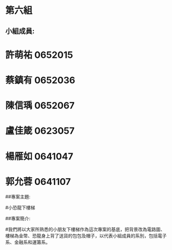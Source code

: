 # 第六組

## 小組成員:

# 許萌祐 0652015
# 蔡鎮有 0652036
# 陳信瑀 0652067
# 盧佳箴 0623057
# 楊雁如 0641047
# 郭允蓉 0641107

##專案主題:

#小恐龍下樓梯

##專案簡介:

#我們將以大家所熟悉的小朋友下樓梯作為這次專案的基底，把背景改為電路圖、樓梯為金幣、恐龍身上背了送貨的包包及帽子，以代表小組成員的系別，包括電子系、金融系和運籌系。
